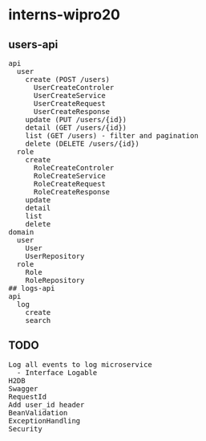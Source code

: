 # interns-wipro20

## users-api
<pre>
api  
  user
    create (POST /users)
      UserCreateControler
      UserCreateService
      UserCreateRequest
      UserCreateResponse
    update (PUT /users/{id})
    detail (GET /users/{id})
    list (GET /users) - filter and pagination
    delete (DELETE /users/{id})
  role
    create
      RoleCreateControler
      RoleCreateService
      RoleCreateRequest
      RoleCreateResponse
    update
    detail
    list
    delete
domain
  user
    User
    UserRepository    
  role
    Role
    RoleRepository
## logs-api    
api
  log
    create
    search
</pre>
## TODO
<pre>
Log all events to log microservice
  - Interface Logable
H2DB
Swagger
RequestId
Add user_id header
BeanValidation
ExceptionHandling 
Security
</pre>

